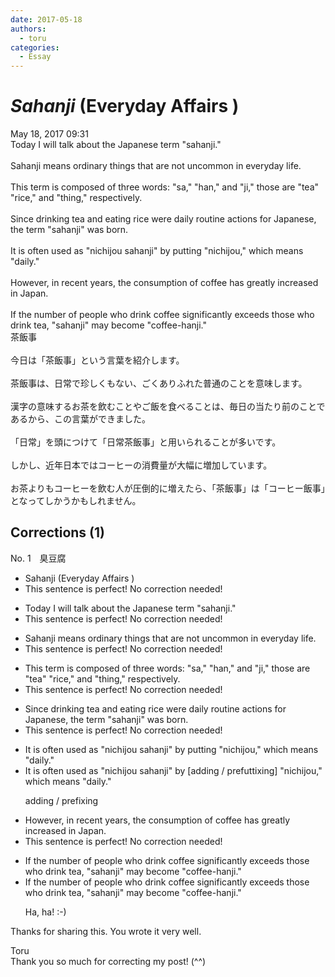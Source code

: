 ```yaml
---
date: 2017-05-18
authors:
  - toru
categories:
  - Essay
---
```


<h1 id="subject_show"><strong><em>Sahanji</strong></em> (Everyday Affairs )</h1>
<div class="date">May 18, 2017 09:31</div>
<div id="post"><div id="body_show_ori">
Today I will talk about the Japanese term "sahanji."<br/><br/>Sahanji means ordinary things that are not uncommon in everyday life.<br/><br/>This term is composed of three words: "sa," "han," and "ji," those are "tea" "rice," and "thing," respectively.<br/><br/>Since drinking tea and eating rice were daily routine actions for Japanese, the term "sahanji" was born.<br/><br/>It is often used as "nichijou sahanji" by putting "nichijou," which means "daily."<br/><br/>However, in recent years, the consumption of coffee has greatly increased in Japan.<br/><br/>If the number of people who drink coffee significantly exceeds those who drink tea, "sahanji" may become "coffee-hanji."
</div></div>

<!-- more -->

<div id="post_ja"><div id="body_show_mo">
茶飯事<br/><br/>今日は「茶飯事」という言葉を紹介します。<br/><br/>茶飯事は、日常で珍しくもない、ごくありふれた普通のことを意味します。<br/><br/>漢字の意味するお茶を飲むことやご飯を食べることは、毎日の当たり前のことであるから、この言葉ができました。<br/><br/>「日常」を頭につけて「日常茶飯事」と用いられることが多いです。<br/><br/>しかし、近年日本ではコーヒーの消費量が大幅に増加しています。<br/><br/>お茶よりもコーヒーを飲む人が圧倒的に増えたら、「茶飯事」は「コーヒー飯事」となってしかうかもしれません。
</div></div>

## Corrections (1)
<div id="block"><div class="first_name"> No. 1　<span class="just_name">臭豆腐</span></div><div id="block2">
<ul class="correction_field">
<li class="incorrect">Sahanji (Everyday Affairs )</li>
<li class="corrected perfect">This sentence is perfect! No correction needed!</li>
</ul>
<ul class="correction_field">
<li class="incorrect">Today I will talk about the Japanese term "sahanji."</li>
<li class="corrected perfect">This sentence is perfect! No correction needed!</li>
</ul>
<ul class="correction_field">
<li class="incorrect">Sahanji means ordinary things that are not uncommon in everyday life.</li>
<li class="corrected perfect">This sentence is perfect! No correction needed!</li>
</ul>
<ul class="correction_field">
<li class="incorrect">This term is composed of three words: "sa," "han," and "ji," those are "tea" "rice," and "thing," respectively.</li>
<li class="corrected perfect">This sentence is perfect! No correction needed!</li>
</ul>
<ul class="correction_field">
<li class="incorrect">Since drinking tea and eating rice were daily routine actions for Japanese, the term "sahanji" was born.</li>
<li class="corrected perfect">This sentence is perfect! No correction needed!</li>
</ul>
<ul class="correction_field">
<li class="incorrect">It is often used as "nichijou sahanji" by putting "nichijou," which means "daily."</li>
<li class="corrected correct">
It is often used as "nichijou sahanji" by <span class="f_red">[adding / </span>p<span class="f_red">ref</span><span class="f_gray"><span class="sline">utt</span></span>i<span class="f_red">xi</span>ng<span class="f_red">]</span> "nichijou," which means "daily."
<p class="correction_comment">adding / prefixing</p>
</li>
</ul>
<ul class="correction_field">
<li class="incorrect">However, in recent years, the consumption of coffee has greatly increased in Japan.</li>
<li class="corrected perfect">This sentence is perfect! No correction needed!</li>
</ul>
<ul class="correction_field">
<li class="incorrect">If the number of people who drink coffee significantly exceeds those who drink tea, "sahanji" may become "coffee-hanji."</li>
<li class="corrected correct">
If the number of people who drink coffee significantly exceeds those who drink tea, "sahanji" may become "coffee-hanji."
<p class="correction_comment">Ha, ha! :-)</p>
</li>
</ul>
<p class="comment_small">
 Thanks for sharing this. You wrote it very well.
</p>

</div><div class="name"><span class="just_name">Toru</span><br>
Thank you so much for correcting my post! (^^)
</div>
</div>
